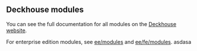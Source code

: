 ## Deckhouse modules

You can see the full documentation for all modules on the [Deckhouse website](https://deckhouse.io/documentation/v1/revision-comparison.html).

For enterprise edition modules, see [ee/modules](../ee/modules) and [ee/fe/modules](../ee/fe/modules).
asdasa
